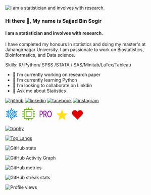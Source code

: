 ![I am a statistician and involves with research.](https://media.licdn.com/dms/image/D5616AQEKJCksCymIUw/profile-displaybackgroundimage-shrink_350_1400/0/1688529908780?e=1694044800&v=beta&t=0dk3EGe0qfAbjBUTK_5rO5KFBBoAzyLrMXxTFnkBcj8)
### Hi there 👋, My name is Sajjad Bin Sogir
#### I am a statistician and involves with research.


I have completed my honours in statistics and doing my master's at Jahangirnagar University. I am passionate to work on Biostatistics, Bioinformatics, and Data science. 

Skills: R/ Python/ SPSS /STATA / SAS/Minitab/LaTex/Tableau

- 🔭 I’m currently working on research paper 
- 🌱 I’m currently learning Python 
- 👯 I’m looking to collaborate on Linkdin 
- 💬 Ask me about Statistics 


[<img src='https://cdn.jsdelivr.net/npm/simple-icons@3.0.1/icons/github.svg' alt='github' height='40'>](https://github.com/SajjadSogir)  [<img src='https://cdn.jsdelivr.net/npm/simple-icons@3.0.1/icons/linkedin.svg' alt='linkedin' height='40'>](https://www.linkedin.com/in/sajjad-bin-sogir-629ba9185/)  [<img src='https://cdn.jsdelivr.net/npm/simple-icons@3.0.1/icons/facebook.svg' alt='facebook' height='40'>](https://www.facebook.com/Sazzad)  [<img src='https://cdn.jsdelivr.net/npm/simple-icons@3.0.1/icons/instagram.svg' alt='instagram' height='40'>](https://www.instagram.com/sa_zz_ad_00/)  

<a href='https://archiveprogram.github.com/'><img src='https://raw.githubusercontent.com/acervenky/animated-github-badges/master/assets/acbadge.gif' width='40' height='40'></a> <a href='https://docs.github.com/en/developers'><img src='https://raw.githubusercontent.com/acervenky/animated-github-badges/master/assets/devbadge.gif' width='40' height='40'></a> <a href='https://github.com/pricing'><img src='https://raw.githubusercontent.com/acervenky/animated-github-badges/master/assets/pro.gif' width='40' height='40'></a> <a href='https://stars.github.com/'><img src='https://raw.githubusercontent.com/acervenky/animated-github-badges/master/assets/starbadge.gif' width='35' height='35'></a> <a href='https://docs.github.com/en/github/supporting-the-open-source-community-with-github-sponsors'><img src='https://raw.githubusercontent.com/acervenky/animated-github-badges/master/assets/sponsorbadge.gif' width='35' height='35'></a> 

[![trophy](https://github-profile-trophy.vercel.app/?username=SajjadSogir)](https://github.com/ryo-ma/github-profile-trophy)

[![Top Langs](https://github-readme-stats.vercel.app/api/top-langs/?username=SajjadSogir)](https://github.com/anuraghazra/github-readme-stats)

![GitHub stats](https://github-readme-stats.vercel.app/api?username=SajjadSogir&show_icons=true)  

![GitHub Activity Graph](https://activity-graph.herokuapp.com/graph?username=SajjadSogir)  

![GitHub metrics](https://metrics.lecoq.io/SajjadSogir)  

![GitHub streak stats](https://streak-stats.demolab.com/?user=SajjadSogir)  

![Profile views](https://gpvc.arturio.dev/SajjadSogir)  
